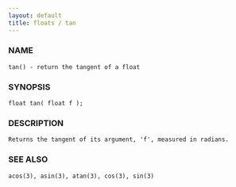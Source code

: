 ```yaml
---
layout: default
title: floats / tan
---
```






### NAME
    tan() - return the tangent of a float


### SYNOPSIS
    float tan( float f );


### DESCRIPTION
    Returns the tangent of its argument, 'f', measured in radians.


### SEE ALSO
    acos(3), asin(3), atan(3), cos(3), sin(3)



